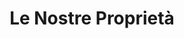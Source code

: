 ---
title: "Le Nostre Proprietà"
image: /img/properties-hero.jpg
intro:
  heading: "Trova il Tuo Soggiorno Perfetto"
  description: "Sfoglia la nostra collezione di proprietà accuratamente selezionate. Ognuna offre un fascino unico e comfort, garantendo un soggiorno memorabile per i nostri ospiti. Dalle ville sul mare agli appartamenti in città, abbiamo l'alloggio perfetto per le tue esigenze."
--- 